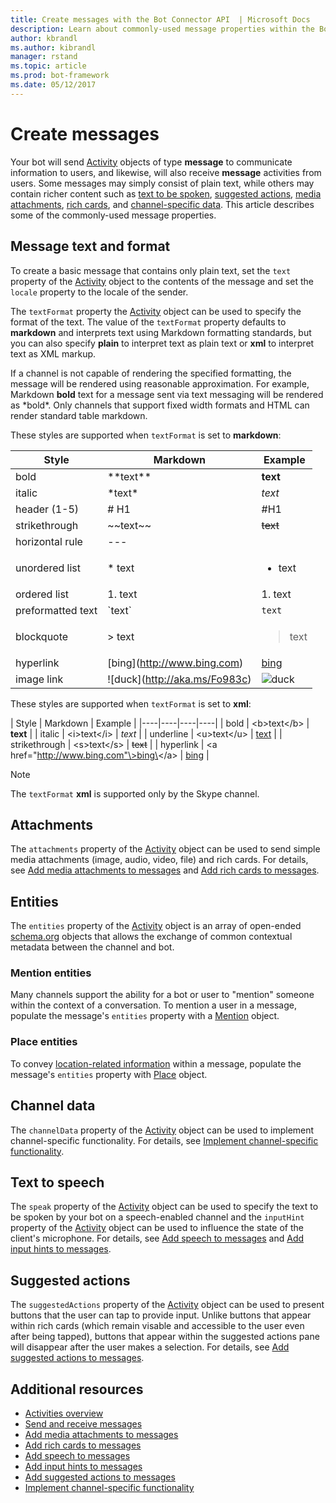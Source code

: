 ```yaml
---
title: Create messages with the Bot Connector API  | Microsoft Docs
description: Learn about commonly-used message properties within the Bot Connector API. 
author: kbrandl
ms.author: kibrandl
manager: rstand
ms.topic: article
ms.prod: bot-framework
ms.date: 05/12/2017
---
```


# Create messages

Your bot will send [Activity][Activity] objects of type **message** to communicate information to users, and likewise, will also receive **message** activities from users. Some messages may simply consist of plain text, while others may contain richer content such as [text to be spoken](bot-framework-rest-connector-text-to-speech.md), [suggested actions](bot-framework-rest-connector-add-suggested-actions.md), [media attachments](bot-framework-rest-connector-add-media-attachments.md), [rich cards](bot-framework-rest-connector-add-rich-cards.md), and [channel-specific data](bot-framework-rest-connector-channeldata.md). This article describes some of the commonly-used message properties.

## Message text and format

To create a basic message that contains only plain text, set the `text` property of the [Activity][Activity] object to the contents of the message and set the `locale` property to the locale of the sender. 

The `textFormat` property the [Activity][Activity] object can be used to specify the format of the text. The value of the `textFormat` property defaults to **markdown** and interprets text using Markdown formatting standards, 
but you can also specify **plain** to interpret text as plain text or **xml** to interpret text as XML markup.

If a channel is not capable of rendering the specified formatting, the message will be rendered using reasonable approximation. For example, Markdown **bold** text for a message sent via text messaging will be rendered as \*bold\*. Only channels that support fixed width formats and HTML can render standard table markdown.

These styles are supported when `textFormat` is set to **markdown**:  

| Style | Markdown | Example | 
| ---- | ---- | ---- | 
| bold | \*\*text\*\* | **text** |
| italic | \*text\* | *text* |
| header (1-5) | # H1 | #H1 |
| strikethrough | \~\~text\~\~ | ~~text~~ |
| horizontal rule | --- |  |
| unordered list | \* text |  <ul><li>text</li></ul> |
| ordered list | 1. text | 1. text |
| preformatted text | \`text\` | `text`  |
| blockquote | \> text | <blockquote>text</blockquote> |
| hyperlink | \[bing](http://www.bing.com) | [bing](http://www.bing.com) |
| image link| !\[duck](http://aka.ms/Fo983c) | ![duck](http://aka.ms/Fo983c) |

These styles are supported when `textFormat` is set to **xml**:  

| Style | Markdown | Example | 
|----|----|----|----|
| bold | \<b\>text\</b\> | **text** | 
| italic | \<i\>text\</i\> | *text* |
| underline | \<u\>text\</u\> | <u>text</u> |
| strikethrough | \<s\>text\</s\> | <s>text</s> |
| hyperlink | \<a href="http://www.bing.com"\>bing\</a\> | <a href="http://www.bing.com">bing</a> |

> [!NOTE]
> The `textFormat` **xml** is supported only by the Skype channel. 

## Attachments

The `attachments` property of the [Activity][Activity] object can be used to send simple media attachments 
(image, audio, video, file) and rich cards. For details, see [Add media attachments to messages](bot-framework-rest-connector-add-media-attachments.md) and [Add rich cards to messages](bot-framework-rest-connector-add-rich-cards.md).

## Entities

The `entities` property of the [Activity][Activity] object is an array of open-ended <a href="http://schema.org/" target="_blank">schema.org</a> objects that allows the exchange of common contextual metadata between the channel and bot.

### Mention entities

Many channels support the ability for a bot or user to "mention" someone within the context of a conversation. 
To mention a user in a message, populate the message's `entities` property with a [Mention][Mention] object. 

### Place entities

To convey <a href="https://schema.org/Place" target="_blank">location-related information</a> within a message, populate the message's `entities` property with [Place][Place] object. 

## Channel data

The `channelData` property of the [Activity][Activity] object can be used to implement channel-specific functionality. 
For details, see [Implement channel-specific functionality](bot-framework-rest-connector-channeldata.md).

## Text to speech

The `speak` property of the [Activity][Activity] object can be used to specify the text to be spoken by your bot on a speech-enabled channel and the `inputHint` property of the [Activity][Activity] object can be used to influence the state of the client's microphone. For details, see [Add speech to messages](bot-framework-rest-connector-text-to-speech.md) and [Add input hints to messages](bot-framework-rest-connector-add-input-hints.md).

## Suggested actions

The `suggestedActions` property of the [Activity][Activity] object can be used to present buttons that the user can tap to provide input. Unlike buttons that appear within rich cards (which remain visable and accessible to the user even after being tapped), buttons that appear within the suggested actions pane will disappear after the user makes a selection. For details, see [Add suggested actions to messages](bot-framework-rest-connector-add-suggested-actions.md).

## Additional resources

- [Activities overview](bot-framework-rest-connector-activities.md)
- [Send and receive messages](bot-framework-rest-connector-send-and-receive-messages.md)
- [Add media attachments to messages](bot-framework-rest-connector-add-media-attachments.md)
- [Add rich cards to messages](bot-framework-rest-connector-add-rich-cards.md)
- [Add speech to messages](bot-framework-rest-connector-text-to-speech.md)
- [Add input hints to messages](bot-framework-rest-connector-add-input-hints.md)
- [Add suggested actions to messages](bot-framework-rest-connector-add-suggested-actions.md)
- [Implement channel-specific functionality](bot-framework-rest-connector-channeldata.md)

[Mention]: bot-framework-rest-connector-api-reference.md#mention-object
[Place]: bot-framework-rest-connector-api-reference.md#place-object
[Activity]: bot-framework-rest-connector-api-reference.md#activity-object